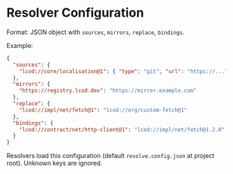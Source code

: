 # Resolver Configuration

Format: JSON object with `sources`, `mirrors`, `replace`, `bindings`.

Example:
```json
{
  "sources": {
    "lcod://core/localisation@1": { "type": "git", "url": "https://...", "rev": "abc123" }
  },
  "mirrors": {
    "https://registry.lcod.dev": "https://mirror.example.com"
  },
  "replace": {
    "lcod://impl/net/fetch@1": "lcod://org/custom-fetch@1"
  },
  "bindings": {
    "lcod://contract/net/http-client@1": "lcod://impl/net/fetch@1.2.0"
  }
}
```

Resolvers load this configuration (default `resolve.config.json` at project root). Unknown keys are ignored.
